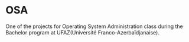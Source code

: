 # OSA
One of the projects for Operating System Administration class during the Bachelor program at UFAZ(Université Franco-Azerbaïdjanaise).
